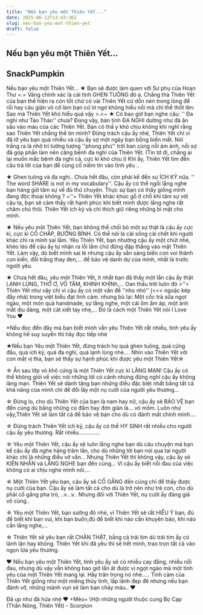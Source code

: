 ```yaml
---
title: "Nếu bạn yêu một Thiên Yết..."
date: 2025-06-12T13:43:36Z
slug: neu-ban-yeu-mot-thien-yet
draft: false
---
```


## Nếu bạn yêu một Thiên Yết...

## SnackPumpkin

Nếu bạn yêu một Thiên Yết...​
★ Bạn sẽ được làm quen với Sư phụ của Hoạn Thư =.= Vâng chính xác là cái tính GHEN TUÔNG đó ạ. 
Chẳng thà Thiên Yết của bạn thể hiện ra còn tốt chứ có vài Thiên Yết cứ dồn nén trong lòng để rồi hay cáu giận vô cớ làm bạn cứ lơ ngơ không hiểu nổi mà chỉ thể thốt lên: Sao mà Thiên Yết khó hiểu quá vậy >.<~​
★ Có bao giờ bạn nghe câu: '' Đa nghi như Tào Tháo'' chưa? Đúng vậy, bản tính ĐA NGHI dường như đã ăn sâu vào máu của các Thiên Yết. Bạn có thấ
y khó chịu không khi nghĩ rằng sao Thiên Yết chẳng thể tin mình?
Đừng trách cậu ấy nhé, Thiên Yết chỉ vì đã lỡ yêu bạn quá nhiều và cậu ấy sợ một ngày bạn bỗng biến mất.
Nói trắng ra là nhờ trí tưởng tượng ''phong phú'' trời ban cùng nỗi ám ảnh, nỗi sợ đã góp phần làm nên căng bệnh đa nghi của Thiên Yết. (Tin tớ đi, chẳng ai lại muốn mắc bệnh đa nghi cả, cực kì khó chịu í) Khi ấy, Thiên Yết tìm đến câu trả lời của bạn để củng cố niềm tin vào tình yêu ..

★ Ghen tuông và đa nghi.. Chưa hết đâu, còn phải kể đến sự ÍCH KỶ nữa.
'' The word SHARE is not in my vocabulary''.
Cậu ấy có thể ngồi lắng nghe bạn hàng giờ tâm sự về đủ thứ chuyện. Thực sự bạn có thấy giống mình đang độc thoại không ? =''= Thiên Yết khác khúc gỗ ở chỗ khi tâm sự với cậu ta, bạn sẽ cảm thấy rất hạnh phúc khi biết mình được lắng nghe rất chăm chú thôi.
Thiên Yết ích kỷ và chỉ thích giữ riêng những bí mật cho mình.

★ Nếu yêu một Thiên Yết, bạn không thể chối bỏ một sự thật là cậu ấy cực kì, cực kì CỐ CHẤP, BƯỚNG BỈNH. Có thể nói là cãi sống cãi chết khi người khác chỉ ra mình sai lầm. Yêu Thiên Yết, bạn nhường cậu ấy một chút nhé, khéo léo để cậu ấy tự nhận ra lỗi lầm chứ đừng đập thẳng vào mặt Thiên Yết. Làm vậy, dù biết mình sai lè nhưng cậu ấy sẵn sàng biến con voi thành con kiến, đổi trắng thay đen,... để bảo vệ danh dự của mình, nhất là trước người yêu.

★ Chưa hết đâu, yêu một Thiên Yết, ít nhất bạn đã thấy một lần cậu ấy thật LẠNH LÙNG, THỜ Ơ, VÔ TÂM, KHINH KHỈNh,... Oan thấu trời luôn đó >''<
Thiên Yết như vậy chỉ vì cậu ấy có một vấn đề ''nho nhỏ'' (<<< ngoặc kép đấy nhá) trong việt biểu đạt tình cảm. nhưng bù lại:
Một cốc trà sữa ngọt ngào, một món quà handmade, sự lắng nghe, một cái ôm ấm áp, một ánh mắt dịu dàng, một cát xiết tay nhẹ,... Đó là cách một Thiên Yết nói I Love You ♥

*Nếu đọc đến đây mà bạn biết mình vẫn yêu Thiên Yết rất nhiều, tình yêu ấy không hề suy suyển thì hãy đọc tiếp nhé 

★Nếu bạn Yêu một Thiên Yết, đừng trách họ quá ghen tuông, quá cứng đầu, quá ích kỷ, quá đa nghi, quá lạnh lùng nhé.... Nhìn vào Thiên Yết với con mắt vị tha, bạn sẽ thấy sự hạnh phúc khi được yêu một Thiên Yết☆

☆ Ẩn sau lớp vỏ khô cứng là một Thiên Yết cực kì LÃNG MẠN! Cậu ấy có thể không giỏi về việc nói những lời có cánh nhưng đừng nghĩ cậu ấy không lãng mạn. Thiên Yết sẽ dành tặng bạn những điều đặc biệt nhất bằng tất cả khả năng của mình chỉ để đổi lấy một nụ cười của người yêu thương...

☆ Đừng lo, cho dù Thiên Yết của bạn là nam hay nữ, cậu ấy sẽ BẢO VỆ bạn đến cùng dù bằng những cú đấm hay đơn giản là... võ mồm. Luôn như vậy,Thiên Yết sẽ làm tất cả để bảo vệ bạn cho dù có đánh mất chính mình....

☆ Đừng trách Thiên Yết ích kỷ, cậu ấy có thể HY SINH rất nhiều cho người cậu ấy yêu thương. Rất nhiều..............

☆ Yêu một Thiên Yết, cậu ấy sẽ luôn lắng nghe bạn dù câu chuyện mà bạn kể cậu ấy đã nghe hàng trăm lần, cho dù những lời bạn nói qua tai người khác chỉ là những điều vớ vẩn... Nhưng Thiên Yết thì không vậy, cậu ấy sẽ KIÊN NHẪN và LẮNG NGHE bạn đến cùng... Vì cậu ấy biết nỗi đau của việc không có ai chịu nghe mình nói....

☆ Một Thiên Yết yêu bạn, cậu ấy sẽ CỐ GẮNG đến cùng chỉ để thấy được nụ cười của bạn. Cậu ấy sẽ làm tất cả cho dù là trở nên như trẻ con, cho dù phải cố gắng pha trò, ..v...v.. Nhưng đối với Thiên Yết, nụ cười ấy đáng giá vô cùng.. 

☆ Yêu một Thiên Yết, bạn sướng đó nhé, vì Thiên Yết sẽ rất HIỂU Ý bạn, đủ để biết khi bạn vui, khi bạn buồn,đủ để biết khi nào cần khuyên bảo, khi nào cần lắng nghe,...

☆ Thiên Yết sẽ yêu bạn rất CHÂN THẬT, bằng cả trái tim dù trái tim ấy có lành lặn hay không. Thiên Yết khi đã yêu thì sẽ hết mình, trao trọn tất cả vào ngọn lửa yêu thương.

♥ Nếu bạn yêu một Thiên Yết, tình yêu ấy sẽ có nhiều cay đắng, nhiều nỗi đau, nhưng dù vậy vẫn không bao giờ lấn át được vị ngọt ngào mà một tình yêu của một Thiên Yết mang lại. Hãy trân trọng nó nhé..... Tình cảm của Thiên Yết giống như một miếng thủy tinh, lấp lánh đẹp đẽ nhưng nếu bạn đánh vỡ, những mảnh vụn sẽ làm bạn chảy máu.. ♥

Đã up như đã hứa nhé ♥
+Mèo+
\​Hội những người thuộc cung Bọ Cạp (Thần Nông, Thiên Yết) - Scorpion